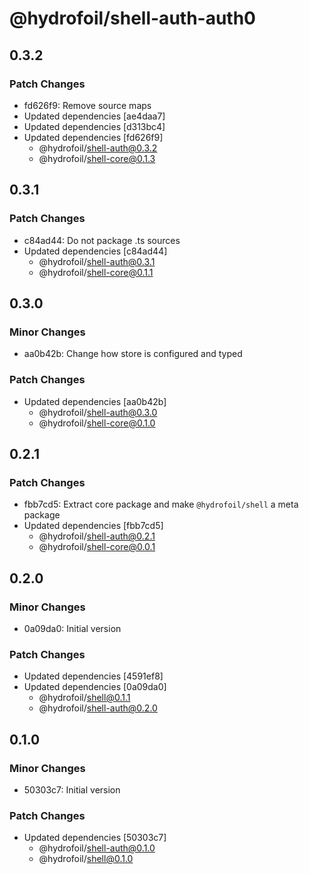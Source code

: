 # @hydrofoil/shell-auth-auth0

## 0.3.2

### Patch Changes

- fd626f9: Remove source maps
- Updated dependencies [ae4daa7]
- Updated dependencies [d313bc4]
- Updated dependencies [fd626f9]
  - @hydrofoil/shell-auth@0.3.2
  - @hydrofoil/shell-core@0.1.3

## 0.3.1

### Patch Changes

- c84ad44: Do not package .ts sources
- Updated dependencies [c84ad44]
  - @hydrofoil/shell-auth@0.3.1
  - @hydrofoil/shell-core@0.1.1

## 0.3.0

### Minor Changes

- aa0b42b: Change how store is configured and typed

### Patch Changes

- Updated dependencies [aa0b42b]
  - @hydrofoil/shell-auth@0.3.0
  - @hydrofoil/shell-core@0.1.0

## 0.2.1

### Patch Changes

- fbb7cd5: Extract core package and make `@hydrofoil/shell` a meta package
- Updated dependencies [fbb7cd5]
  - @hydrofoil/shell-auth@0.2.1
  - @hydrofoil/shell-core@0.0.1

## 0.2.0

### Minor Changes

- 0a09da0: Initial version

### Patch Changes

- Updated dependencies [4591ef8]
- Updated dependencies [0a09da0]
  - @hydrofoil/shell@0.1.1
  - @hydrofoil/shell-auth@0.2.0

## 0.1.0

### Minor Changes

- 50303c7: Initial version

### Patch Changes

- Updated dependencies [50303c7]
  - @hydrofoil/shell-auth@0.1.0
  - @hydrofoil/shell@0.1.0
